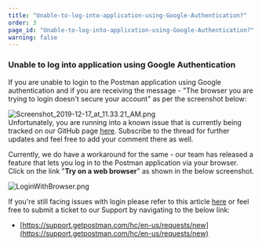 ```yaml
---
title: "Unable-to-log-into-application-using-Google-Authentication?"
order: 3
page_id: "Unable-to-log-into-application-using-Google-Authentication?"
warning: false
---
```


### Unable to log into application using Google Authentication

If you are unable to login to the Postman application using Google authentication and if you are receiving the message - "The browser you are trying to login doesn't secure your account" as per the screenshot below:  
  
![Screenshot_2019-12-17_at_11.33.21_AM.png](https://support.getpostman.com/hc/article_attachments/360053282174/Screenshot_2019-12-17_at_11.33.21_AM.png)  
Unfortunately, you are running into a known issue that is currently being tracked on our GitHub page [here](https://github.com/postmanlabs/postman-app-support/issues/7700). Subscribe to the thread for further updates and feel free to add your comment there as well.  
  
Currently, we do have a workaround for the same - our team has released a feature that lets you log in to the Postman application via your browser. Click on the link "**Try on a web browser**" as shown in the below screenshot.

![LoginWithBrowser.png](https://support.getpostman.com/hc/article_attachments/360053282154/LoginWithBrowser.png)

If you're still facing issues with login please refer to this article [here](https://support.getpostman.com/hc/en-us/articles/115003693585-My-Google-account-has-two-factor-authentication-enabled-and-I-m-not-able-to-Signin-with-Google-from-the-Postman-app) or feel free to submit a ticket to our Support by navigating to the below link:

*   [https://support.getpostman.com/hc/en-us/requests/new](https://support.getpostman.com/hc/en-us/requests/new)
